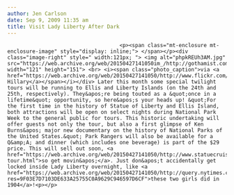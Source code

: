 ```yaml
---
author: Jen Carlson
date: Sep 9, 2009 11:35 am
title: Visit Lady Liberty After Dark
---
```


	
										<p><span class="mt-enclosure mt-enclosure-image" style="display: inline;"> </span></p><div class="image-right" style=" width:121px; "> <img alt="phpkREUh3AM.jpg" src="https://web.archive.org/web/20150427141050im_/http://gothamist.com/attachments/arts_jen/phpkREUh3AM.jpg" width="121" height="151"> <br> <i><span class="photo_caption">via <a href="https://web.archive.org/web/20150427141050/http://www.flickr.com/photos/hilabean/559494531/">Brooklyn Hillary</a></span></i></div> Later this month some special twilight tours will be running to Ellis and Liberty Islands (on the 24th and 25th, respectively). They&apos;re being touted as a &quot;once in a lifetime&quot; opportunity, so here&apos;s your heads up! &quot;For the first time in the history of Statue of Liberty and Ellis Island, both attractions will be open on select nights during National Park Week to the general public for tours. This historic undertaking will offer guests not only the tour, but also a first glimpse of Ken Burns&apos; major new documentary on the history of National Parks of the United States.&quot; Park Rangers will also be available for a Q&amp;A; and dinner (which includes one beverage) is part of the $29 price. This will sell out soon, <a href="https://web.archive.org/web/20150427141050/http://www.statuecruises.com/night-tour.html">so get movin&apos;</a>. Just don&apos;t accidentally get locked inside Lady Liberty overnight, like <a href="https://web.archive.org/web/20150427141050/http://query.nytimes.com/gst/abstract.html?res=9F03E7D7103DE633A25755C0A9629C946597D6CF">these two girls did in 1904</a>!<p></p>					
										
									
				